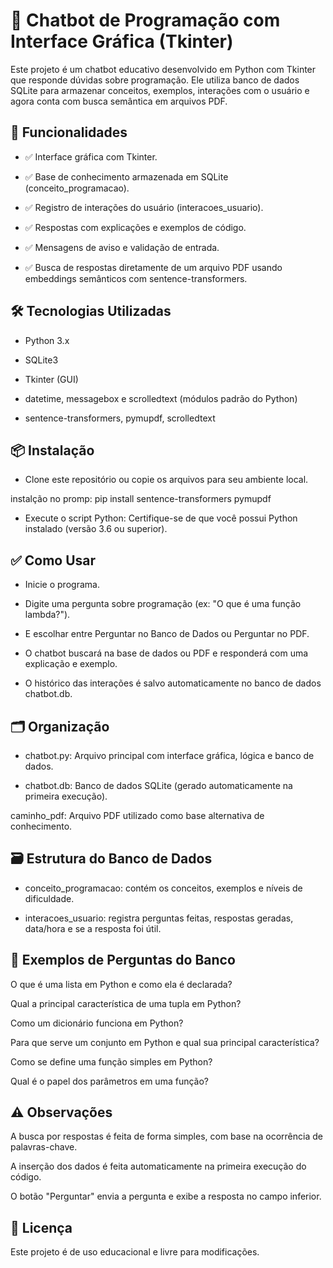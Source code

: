 # 🤖 Chatbot de Programação com Interface Gráfica (Tkinter)
Este projeto é um chatbot educativo desenvolvido em Python com Tkinter que responde dúvidas sobre programação. Ele utiliza banco de dados SQLite para armazenar conceitos, exemplos, interações com o usuário e agora conta com busca semântica em arquivos PDF.

## 📌 Funcionalidades
- ✅ Interface gráfica com Tkinter.

- ✅ Base de conhecimento armazenada em SQLite (conceito_programacao).

- ✅ Registro de interações do usuário (interacoes_usuario).

- ✅ Respostas com explicações e exemplos de código.

- ✅ Mensagens de aviso e validação de entrada.

- ✅ Busca de respostas diretamente de um arquivo PDF usando embeddings semânticos com sentence-transformers.

## 🛠️ Tecnologias Utilizadas
- Python 3.x

- SQLite3

- Tkinter (GUI)

- datetime, messagebox e scrolledtext (módulos padrão do Python)

- sentence-transformers, pymupdf, scrolledtext

## 📦 Instalação
- Clone este repositório ou copie os arquivos para seu ambiente local.

instalção no promp: pip install sentence-transformers pymupdf

- Execute o script Python:
Certifique-se de que você possui Python instalado (versão 3.6 ou superior).

## ✅ Como Usar
- Inicie o programa.

- Digite uma pergunta sobre programação (ex: "O que é uma função lambda?").

- E escolhar entre Perguntar no Banco de Dados ou Perguntar no PDF.

- O chatbot buscará na base de dados ou PDF e responderá com uma explicação e exemplo.

- O histórico das interações é salvo automaticamente no banco de dados chatbot.db.

## 🗂 Organização
- chatbot.py: Arquivo principal com interface gráfica, lógica e banco de dados.

- chatbot.db: Banco de dados SQLite (gerado automaticamente na primeira execução).

caminho_pdf: Arquivo PDF utilizado como base alternativa de conhecimento.

## 🗃️ Estrutura do Banco de Dados
- conceito_programacao: contém os conceitos, exemplos e níveis de dificuldade.

- interacoes_usuario: registra perguntas feitas, respostas geradas, data/hora e se a resposta foi útil.

## 📌 Exemplos de Perguntas do Banco 
O que é uma lista em Python e como ela é declarada?

Qual a principal característica de uma tupla em Python?

Como um dicionário funciona em Python?

Para que serve um conjunto em Python e qual sua principal característica?

Como se define uma função simples em Python?

Qual é o papel dos parâmetros em uma função?

## ⚠️ Observações
A busca por respostas é feita de forma simples, com base na ocorrência de palavras-chave.

A inserção dos dados é feita automaticamente na primeira execução do código.

O botão "Perguntar" envia a pergunta e exibe a resposta no campo inferior.

## 📜 Licença
Este projeto é de uso educacional e livre para modificações.

